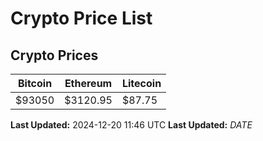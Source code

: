 # Crypto Price List

## Crypto Prices
| Bitcoin | Ethereum | Litecoin |
| ------- | -------- | -------- |
| $93050 | $3120.95 | $87.75 |
**Last Updated:** 2024-12-20 11:46 UTC
**Last Updated:** $DATE$
